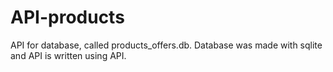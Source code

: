 # API-products

API for database, called products_offers.db. Database was made with sqlite and API is written using API.
